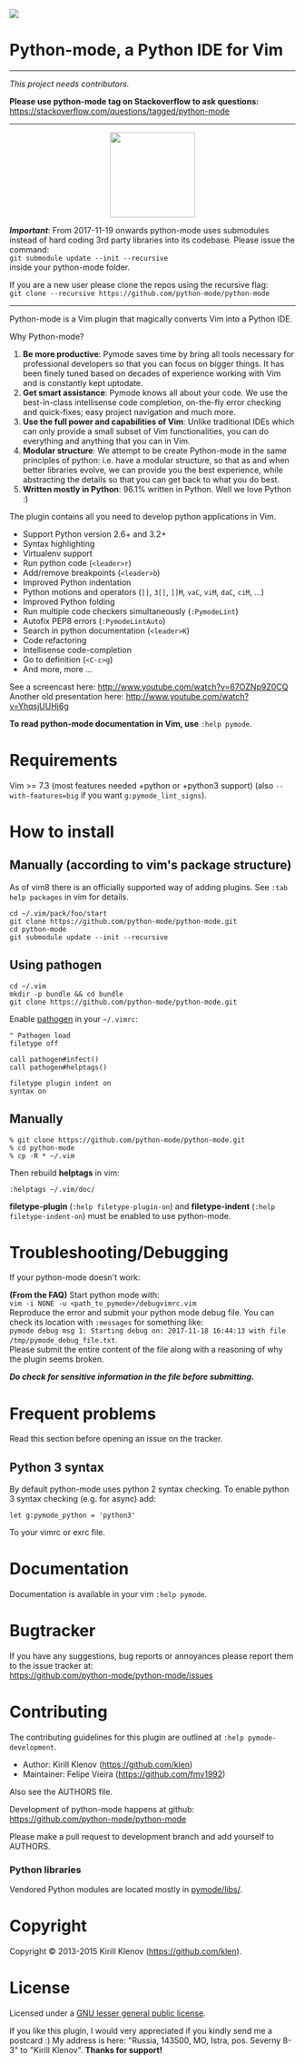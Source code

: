 ![](https://raw.github.com/python-mode/python-mode/develop/logo.png)
# Python-mode, a Python IDE for Vim

-------------------------------------------------------------------------------

*This project needs contributors.*

**Please use python-mode tag on Stackoverflow to ask questions:**  
<https://stackoverflow.com/questions/tagged/python-mode>

-------------------------------------------------------------------------------

<p align="center">
  <img width="150" height="150" src="https://vignette.wikia.nocookie.net/sqmegapolis/images/4/42/Warning-2-256.png/revision/latest?cb=20130403220740">
</p>

***Important***: From 2017-11-19 onwards python-mode uses submodules instead of
hard coding 3rd party libraries into its codebase. Please issue the command:  
`git submodule update --init --recursive`  
inside your python-mode folder.

If you are a new user please clone the repos using the recursive flag:  
`git clone --recursive https://github.com/python-mode/python-mode`

-------------------------------------------------------------------------------

Python-mode is a Vim plugin that magically converts Vim into a Python IDE.

Why Python-mode?

1.  **Be more productive**: Pymode saves time by bring all tools necessary for
    professional developers so that you can focus on bigger things. It has been
    finely tuned based on decades of experience working with Vim and is
    constantly kept uptodate.
2.  **Get smart assistance**: Pymode knows all about your code. We use the
    best-in-class intellisense code completion, on-the-fly error checking and
    quick-fixes; easy project navigation and much more.
3.  **Use the full power and capabilities of Vim**: Unlike traditional IDEs
    which can only provide a small subset of Vim functionalities, you can do
    everything and anything that you can in Vim.
4.  **Modular structure**: We attempt to be create Python-mode in the same
    principles of python: i.e. have a modular structure, so that as and when
    better libraries evolve, we can provide you the best experience, while
    abstracting the details so that you can get back to what you do best.
5.  **Written mostly in Python**: 96.1% written in Python. Well we love Python
    :)

The plugin contains all you need to develop python applications in Vim.

* Support Python version 2.6+ and 3.2+
* Syntax highlighting
* Virtualenv support
* Run python code (`<leader>r`)
* Add/remove breakpoints (`<leader>b`)
* Improved Python indentation
* Python motions and operators (`]]`, `3[[`, `]]M`, `vaC`, `viM`,
  `daC`, `ciM`, ...)
* Improved Python folding
* Run multiple code checkers simultaneously (`:PymodeLint`)
* Autofix PEP8 errors (`:PymodeLintAuto`)
* Search in python documentation (`<leader>K`)
* Code refactoring
* Intellisense code-completion
* Go to definition (`<C-c>g`)
* And more, more ...

See a screencast here: <http://www.youtube.com/watch?v=67OZNp9Z0CQ>  
Another old presentation here: <http://www.youtube.com/watch?v=YhqsjUUHj6g>

**To read python-mode documentation in Vim, use** `:help pymode`.

# Requirements

Vim >= 7.3 (most features needed +python or +python3 support) (also
`--with-features=big` if you want `g:pymode_lint_signs`).

# How to install

## Manually (according to vim's package structure)

As of vim8 there is an officially supported way of adding plugins. See `:tab
help packages` in vim for details.

    cd ~/.vim/pack/foo/start
    git clone https://github.com/python-mode/python-mode.git
    cd python-mode
    git submodule update --init --recursive


## Using pathogen

    cd ~/.vim
    mkdir -p bundle && cd bundle
    git clone https://github.com/python-mode/python-mode.git

Enable [pathogen](https://github.com/tpope/vim-pathogen) in your `~/.vimrc`:

    " Pathogen load
    filetype off

    call pathogen#infect()
    call pathogen#helptags()

    filetype plugin indent on
    syntax on

## Manually

    % git clone https://github.com/python-mode/python-mode.git
    % cd python-mode
    % cp -R * ~/.vim

Then rebuild **helptags** in vim:

    :helptags ~/.vim/doc/

**filetype-plugin** (`:help filetype-plugin-on`) and **filetype-indent**
(`:help filetype-indent-on`) must be enabled to use python-mode.

# Troubleshooting/Debugging

If your python-mode doesn't work:

**(From the FAQ)** Start python mode with:  
`vim -i NONE -u <path_to_pymode>/debugvimrc.vim`  
Reproduce the error and submit your python mode debug file. You can check its
location with `:messages` for something like:  
`pymode debug msg 1: Starting debug on: 2017-11-18 16:44:13 with file /tmp/pymode_debug_file.txt`.  
Please submit the entire content of the file along with a reasoning of why the
plugin seems broken.

***Do check for sensitive information in the file before submitting.***

# Frequent problems

Read this section before opening an issue on the tracker.

## Python 3 syntax

By default python-mode uses python 2 syntax checking. To enable python 3 syntax
checking (e.g. for async) add:

    let g:pymode_python = 'python3'

To your vimrc or exrc file.

# Documentation

Documentation is available in your vim `:help pymode`.

# Bugtracker

If you have any suggestions, bug reports or annoyances please report them to
the issue tracker at:  
<https://github.com/python-mode/python-mode/issues>

# Contributing

The contributing guidelines for this plugin are outlined at
`:help pymode-development`.

* Author: Kirill Klenov (<https://github.com/klen>)
* Maintainer: Felipe Vieira (<https://github.com/fmv1992>)

Also see the AUTHORS file.

Development of python-mode happens at github:  
<https://github.com/python-mode/python-mode>

Please make a pull request to development branch and add yourself to AUTHORS.

### Python libraries

Vendored Python modules are located mostly in
[pymode/libs/](https://github.com/python-mode/python-mode/tree/develop/pymode/libs).

# Copyright

Copyright © 2013-2015 Kirill Klenov (<https://github.com/klen>).

# License

Licensed under a [GNU lesser general public license]().

If you like this plugin, I would very appreciated if you kindly send me
a postcard :) My address is here: "Russia, 143500, MO, Istra, pos. Severny 8-3"
to "Kirill Klenov". **Thanks for support!**
